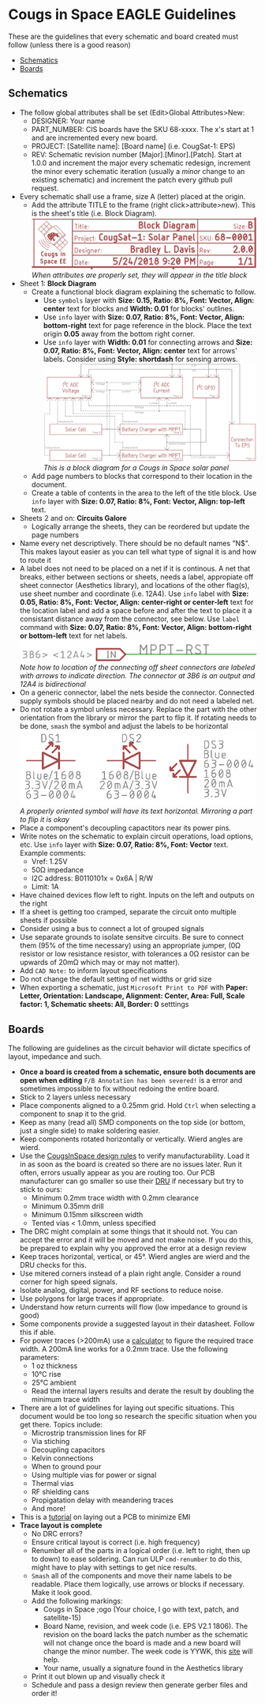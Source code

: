 # Cougs in Space EAGLE Guidelines #
These are the guidelines that every schematic and board created must follow (unless there is a good reason)
- [Schematics](#schematics)
- [Boards](#boards)

## Schematics
- The follow global attributes shall be set (Edit>Global Attributes>New:
	- DESIGNER: Your name
	- PART_NUMBER: CIS boards have the SKU 68-xxxx. The x's start at 1 and are incremented every new board.
	- PROJECT: [Satellite name]: [Board name] (i.e. CougSat-1: EPS)
	- REV: Schematic revision number [Major].[Minor].[Patch]. Start at 1.0.0 and increment the major every schematic redesign, increment the minor every schematic iteration (usually a *minor* change to an existing schematic) and increment the patch every github pull request.
- Every schematic shall use a frame, size A (letter) placed at the origin.
	- Add the attribute TITLE to the frame (right click>attribute>new). This is the sheet's title (i.e. Block Diagram).
	![Title Block](https://github.com/CougsInSpace/Resources/blob/master/Subsystems/Electronics/EAGLE%20Files/Images/TitleBlock.png)
	_When attributes are properly set, they will appear in the title block_
- Sheet 1: **Block Diagram**
	- Create a functional block diagram explaining the schematic to follow.
		- Use `symbols` layer with **Size: 0.15, Ratio: 8%, Font: Vector, Align: center** text for blocks and **Width: 0.01** for blocks' outlines.
		- Use `info` layer with **Size: 0.07, Ratio: 8%, Font: Vector, Align: bottom-right** text for page reference in the block. Place the text origin **0.05** away from the bottom right corner.
		- Use `info` layer with **Width: 0.01** for connecting arrows and **Size: 0.07, Ratio: 8%, Font: Vector, Align: center** text for arrows' labels. Consider using **Style: shortdash** for sensing arrows.
	![Block Diagram](https://github.com/CougsInSpace/Resources/blob/master/Subsystems/Electronics/EAGLE%20Files/Images/BlockDiagram.png)
	_This is a block diagram for a Cougs in Space solar panel_
	- Add page numbers to blocks that correspond to their location in the document.
	- Create a table of contents in the area to the left of the title block. Use `info` layer with **Size: 0.07, Ratio: 8%, Font: Vector, Align: top-left** text. 
- Sheets 2 and on: **Circuits Galore**
	- Logically arrange the sheets, they can be reordered but update the page numbers
- Name every net descriptively. There should be no default names "N$". This makes layout easier as you can tell what type of signal it is and how to route it
- A label does not need to be placed on a net if it is continous. A net that breaks, either between sections or sheets, needs a label, appropiate off sheet connector (Aesthetics library), and locations of the other flag(s), use sheet number and coordinate (i.e. 12A4). Use `info` label with **Size: 0.05, Ratio: 8%, Font: Vector, Align: center-right or center-left** text for the location label and add a space before and after the text to place it a consistant distance away from the connector, see below. Use `label` command with **Size: 0.07, Ratio: 8%, Font: Vector, Align: bottom-right or bottom-left** text for net labels.
![Off Sheet Connector](https://github.com/CougsInSpace/Resources/blob/master/Subsystems/Electronics/EAGLE%20Files/Images/OffSheetConnector.png)
_Note how to location of the connecting off sheet connectors are labeled with arrows to indicate direction. The connector at 3B6 is an output and 12A4 is bidirectional_
- On a generic connector, label the nets beside the connector. Connected supply symbols should be placed nearby and do not need a labeled net.
- Do not rotate a symbol unless necessary. Replace the part with the other orientation from the library or mirror the part to flip it. If rotating needs to be done, `smash` the symbol and adjust the labels to be horizontal
	![Symbol Orientation](https://github.com/CougsInSpace/Resources/blob/master/Subsystems/Electronics/EAGLE%20Files/Images/PartOrientation.png)
	_A properly oriented symbol will have its text horizontal. Mirroring a part to flip it is okay_
- Place a component's decoupling capactitors near its power pins.
- Write notes on the schematic to explain circuit operations, load options, etc. Use `info` layer with **Size: 0.07, Ratio: 8%, Font: Vector** text. Example comments:
	- Vref: 1.25V
	- 50Ω impedance
	- I2C address: B0110101x = 0x6A | R/W
	- Limit: 1A
- Have chained devices flow left to right. Inputs on the left and outputs on the right
- If a sheet is getting too cramped, separate the circuit onto multiple sheets if possible
- Consider using a bus to connect a lot of grouped signals
- Use separate grounds to isolate sensitve circuits. Be sure to connect them (95% of the time necessary) using an appropriate jumper, (0Ω resistor or low resistance resistor, with tolerances a 0Ω resistor can be upwards of 20mΩ which may or may not matter).
- Add `CAD Note:` to inform layout specifications
- Do not change the default setting of net widths or grid size
- When exporting a schematic, just `Microsoft Print to PDF` with **Paper: Letter, Orientation: Landscape, Alignment: Center, Area: Full, Scale factor: 1, Schematic sheets: All, Border: 0** setttings

## Boards
The following are guidelines as the circuit behavior will dictate specifics of layout, impedance and such.
- **Once a board is created from a schematic, ensure both documents are open when editing** `F/B Annotation has been severed!` is a error and sometimes impossible to fix without redoing the entire board.
- Stick to 2 layers unless necessary
- Place components aligned to a 0.25mm grid. Hold `Ctrl` when selecting a component to snap it to the grid.
- Keep as many (read all) SMD components on the top side (or bottom, just a single side) to make soldering easier.
- Keep components rotated horizontally or vertically. Wierd angles are wierd.
- Use the [CougsInSpace design rules](https://github.com/CougsInSpace/Resources/tree/master/Subsystems/Electronics/EAGLE%20Files/CougsInSpace.dru) to verify manufacturability. Load it in as soon as the board is created so there are no issues later. Run it often, errors usually appear as you are routing too. Our PCB manufacturer can go smaller so use their [DRU](https://github.com/CougsInSpace/Resources/blob/master/Subsystems/Electronics/EAGLE%20Files/Elecrow_2-layer_PCB_eagle_rule.dru) if necessary but try to stick to ours:
	- Minimum 0.2mm trace width with 0.2mm clearance
	- Minimum 0.35mm drill
	- Minimum 0.15mm silkscreen width
	- Tented vias < 1.0mm, unless specified
- The DRC might complain at some things that it should not. You can accept the error and it will be moved and not make noise. If you do this, be prepared to explain why you approved the error at a design review
- Keep traces horizontal, vertical, or 45°. Wierd angles are wierd and the DRU checks for this.
- Use mitered corners instead of a plain right angle. Consider a round corner for high speed signals.
- Isolate analog, digital, power, and RF sections to reduce noise.
- Use polygons for large traces if appropriate.
- Understand how return currents will flow (low impedance to ground is good)
- Some components provide a suggested layout in their datasheet. Follow this if able.
- For power traces (>200mA) use a [calculator](http://circuitcalculator.com/wordpress/2006/01/31/pcb-trace-width-calculator/) to figure the required trace width. A 200mA line works for a 0.2mm trace. Use the following parameters:
	- 1 oz thickness
	- 10°C rise
	- 25°C ambient
	- Read the internal layers results and derate the result by doubling the minimum trace width
- There are a lot of guidelines for laying out specific situations. This document would be too long so research the specific situation when you get there. Topics include:
	- Microstrip transmission lines for RF
	- Via stiching
	- Decoupling capacitors
	- Kelvin connections
	- When to ground pour
	- Using multiple vias for power or signal
	- Thermal vias
	- RF shielding cans
	- Propigatation delay with meandering traces
	- And more!
- This is a [tutorial](https://learnemc.com/pcb-layout) on laying out a PCB to minimize EMI
- **Trace layout is complete**
	- No DRC errors?
	- Ensure critical layout is correct (i.e. high frequency)
	- Renumber all of the parts in a logical order (i.e. left to right, then up to down) to ease soldering. Can run ULP `cmd-renumber` to do this, might have to play with settings to get nice results.
	- `Smash` all of the components and move their name labels to be readable. Place them logically, use arrows or blocks if necessary. Make it look good.
	- Add the following markings:
		- Cougs in Space ;ogo (Your choice, I go with text, patch, and satellite-15)
		- Board Name, revision, and week code (i.e. EPS V2.1 1806). The revision on the board lacks the patch number as the schematic will not change once the board is made and a new board will change the minor number. The week code is YYWK, this [site](https://whatweekisit.com/) will help.
		- Your name, usually a signature found in the Aesthetics library
	- Print it out blown up and visually check it
	- Schedule and pass a design review then generate gerber files and order it!
	
